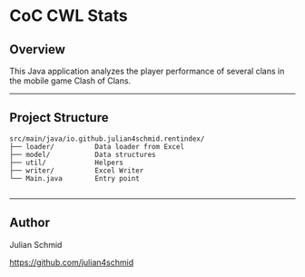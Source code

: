 # CoC CWL Stats

## Overview
This Java application analyzes the player performance 
of several clans in the mobile game Clash of Clans.

---


## Project Structure

```
src/main/java/io.github.julian4schmid.rentindex/  
├── loader/          Data loader from Excel 
├── model/           Data structures  
├── util/            Helpers  
├── writer/          Excel Writer  
└── Main.java        Entry point


```


---

## Author
Julian Schmid

https://github.com/julian4schmid